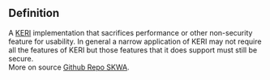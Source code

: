 ## Definition
A [KERI](keri) implementation that sacrifices performance or other non-security feature for usability. In general a narrow application of KERI may not require all the features of KERI but those features that it does support must still be secure.\
More on source [Github Repo SKWA](https://github.com/WebOfTrust/skwa).
